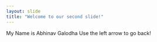 ```yaml
---
layout: slide
title: "Welcome to our second slide!"
---
```

My Name is Abhinav Galodha
Use the left arrow to go back!
